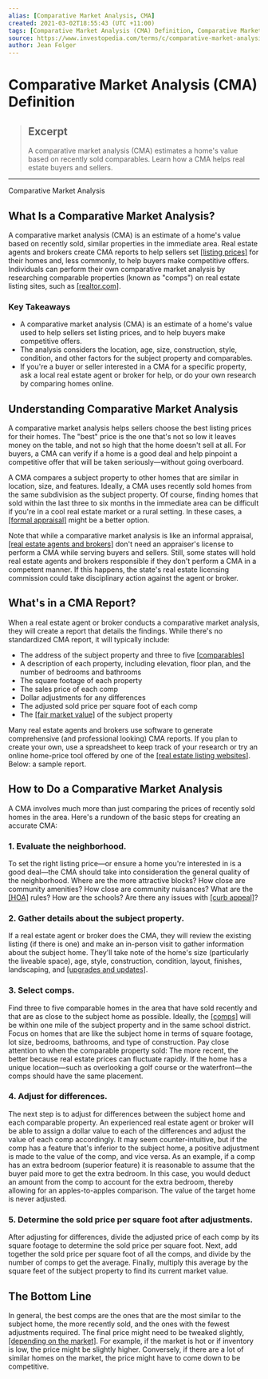 ```yaml
---
alias: [Comparative Market Analysis, CMA]
created: 2021-03-02T18:55:43 (UTC +11:00)
tags: [Comparative Market Analysis (CMA) Definition, Comparative Market Analysis]
source: https://www.investopedia.com/terms/c/comparative-market-analysis.asp
author: Jean Folger
---
```


# Comparative Market Analysis (CMA) Definition

> ## Excerpt
> A comparative market analysis (CMA) estimates a home's value based on recently sold comparables. Learn how a CMA helps real estate buyers and sellers.

---

Comparative Market Analysis
## What Is a Comparative Market Analysis?

A comparative market analysis (CMA) is an estimate of a home's value based on recently sold, similar properties in the immediate area. Real estate agents and brokers create CMA reports to help sellers set [[listing prices]](https://www.investopedia.com/terms/l/list-price.asp) for their homes and, less commonly, to help buyers make competitive offers. Individuals can perform their own comparative market analysis by researching comparable properties (known as "comps") on real estate listing sites, such as [[realtor.com]](https://www.realtor.com/).

### Key Takeaways

-   A comparative market analysis (CMA) is an estimate of a home's value used to help sellers set listing prices, and to help buyers make competitive offers.
-   The analysis considers the location, age, size, construction, style, condition, and other factors for the subject property and comparables.
-   If you're a buyer or seller interested in a CMA for a specific property, ask a local real estate agent or broker for help, or do your own research by comparing homes online.

## Understanding Comparative Market Analysis

A comparative market analysis helps sellers choose the best listing prices for their homes. The "best" price is the one that's not so low it leaves money on the table, and not so high that the home doesn't sell at all. For buyers, a CMA can verify if a home is a good deal and help pinpoint a competitive offer that will be taken seriously—without going overboard.

A CMA compares a subject property to other homes that are similar in location, size, and features. Ideally, a CMA uses recently sold homes from the same subdivision as the subject property. Of course, finding homes that sold within the last three to six months in the immediate area can be difficult if you're in a cool real estate market or a rural setting. In these cases, a [[formal appraisal]](https://www.investopedia.com/articles/pf/12/home-appraisals.asp) might be a better option.

Note that while a comparative market analysis is like an informal appraisal, [[real estate agents and brokers]](https://www.investopedia.com/investing/steps-becoming-real-estate-agent/) don't need an appraiser's license to perform a CMA while serving buyers and sellers. Still, some states will hold real estate agents and brokers responsible if they don't perform a CMA in a competent manner. If this happens, the state's real estate licensing commission could take disciplinary action against the agent or broker.

## What's in a CMA Report?

When a real estate agent or broker conducts a comparative market analysis, they will create a report that details the findings. While there's no standardized CMA report, it will typically include:

-   The address of the subject property and three to five [[comparables]](https://www.investopedia.com/terms/c/comparables.asp)
-   A description of each property, including elevation, floor plan, and the number of bedrooms and bathrooms
-   The square footage of each property
-   The sales price of each comp
-   Dollar adjustments for any differences
-   The adjusted sold price per square foot of each comp
-   The [[fair market value]](https://www.investopedia.com/terms/f/fairmarketvalue.asp) of the subject property

Many real estate agents and brokers use software to generate comprehensive (and professional looking) CMA reports. If you plan to create your own, use a spreadsheet to keep track of your research or try an online home-price tool offered by one of the [[real estate listing websites]](https://www.investopedia.com/articles/personal-finance/021815/zillow-vs-trulia.asp). Below: a sample report.

## How to Do a Comparative Market Analysis

A CMA involves much more than just comparing the prices of recently sold homes in the area. Here's a rundown of the basic steps for creating an accurate CMA:

### 1\. Evaluate the neighborhood.

To set the right listing price—or ensure a home you're interested in is a good deal—the CMA should take into consideration the general quality of the neighborhood. Where are the more attractive blocks? How close are community amenities? How close are community nuisances? What are the [[HOA]](https://www.investopedia.com/terms/h/hoa.asp) rules? How are the schools? Are there any issues with [[curb appeal]](https://www.investopedia.com/terms/c/curb-appeal.asp)?

### 2\. Gather details about the subject property.

If a real estate agent or broker does the CMA, they will review the existing listing (if there is one) and make an in-person visit to gather information about the subject home. They'll take note of the home's size (particularly the liveable space), age, style, construction, condition, layout, finishes, landscaping, and [[upgrades and updates]](https://www.investopedia.com/investing/types-home-renovation-which-ones-boost-value/). 

### 3\. Select comps.

Find three to five comparable homes in the area that have sold recently and that are as close to the subject home as possible. Ideally, the [[comps]](https://www.investopedia.com/terms/c/comps.asp) will be within one mile of the subject property and in the same school district. Focus on homes that are like the subject home in terms of square footage, lot size, bedrooms, bathrooms, and type of construction. Pay close attention to when the comparable property sold: The more recent, the better because real estate prices can fluctuate rapidly. If the home has a unique location—such as overlooking a golf course or the waterfront—the comps should have the same placement.

### 4\. Adjust for differences.

The next step is to adjust for differences between the subject home and each comparable property. An experienced real estate agent or broker will be able to assign a dollar value to each of the differences and adjust the value of each comp accordingly. It may seem counter-intuitive, but if the comp has a feature that's inferior to the subject home, a positive adjustment is made to the value of the comp, and vice versa. As an example, if a comp has an extra bedroom (superior feature) it is reasonable to assume that the buyer paid more to get the extra bedroom. In this case, you would deduct an amount from the comp to account for the extra bedroom, thereby allowing for an apples-to-apples comparison. The value of the target home is never adjusted.

### 5\. Determine the sold price per square foot after adjustments.

After adjusting for differences, divide the adjusted price of each comp by its square footage to determine the sold price per square foot. Next, add together the sold price per square foot of all the comps, and divide by the number of comps to get the average. Finally, multiply this average by the square feet of the subject property to find its current market value.

## The Bottom Line

In general, the best comps are the ones that are the most similar to the subject home, the more recently sold, and the ones with the fewest adjustments required. The final price might need to be tweaked slightly, [[depending on the market]](https://www.investopedia.com/articles/mortages-real-estate/11/the-truth-about-the-real-estate-market.asp). For example, if the market is hot or if inventory is low, the price might be slightly higher. Conversely, if there are a lot of similar homes on the market, the price might have to come down to be competitive.
